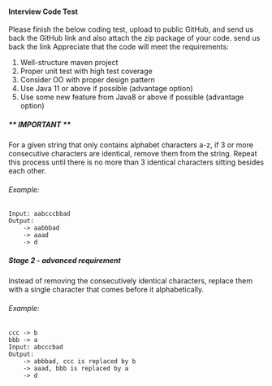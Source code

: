 #### Interview Code Test
Please finish the below coding test, upload to public GitHub, and send us back the
GitHub link and also attach the zip package of your code.
send us back the link
Appreciate that the code will meet the requirements:
1. Well-structure maven project
2. Proper unit test with high test coverage
3. Consider OO with proper design pattern
4. Use Java 11 or above if possible (advantage option)
5. Use some new feature from Java8 or above if possible (advantage option)
##### ** IMPORTANT **
For a given string that only contains alphabet characters a-z, if 3 or more consecutive
characters are identical, remove them from the string. Repeat this process until
there is no more than 3 identical characters sitting besides each other.
###### Example:
````shell
Input: aabcccbbad
Output:
    -> aabbbad
    -> aaad
    -> d
````
   
##### Stage 2 - advanced requirement
Instead of removing the consecutively identical characters, replace them with a
single character that comes before it alphabetically.
###### Example:
````shell
ccc -> b
bbb -> a
Input: abcccbad
Output:
    -> abbbad, ccc is replaced by b
    -> aaad, bbb is replaced by a
    -> d
````
